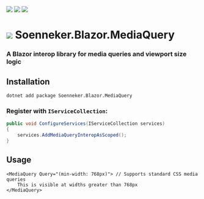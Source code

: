 [![](https://img.shields.io/nuget/v/soenneker.blazor.mediaquery.svg?style=for-the-badge)](https://www.nuget.org/packages/soenneker.blazor.mediaquery/)
[![](https://img.shields.io/github/actions/workflow/status/soenneker/soenneker.blazor.mediaquery/publish-package.yml?style=for-the-badge)](https://github.com/soenneker/soenneker.blazor.mediaquery/actions/workflows/publish-package.yml)
[![](https://img.shields.io/nuget/dt/soenneker.blazor.mediaquery.svg?style=for-the-badge)](https://www.nuget.org/packages/soenneker.blazor.mediaquery/)

# ![](https://user-images.githubusercontent.com/4441470/224455560-91ed3ee7-f510-4041-a8d2-3fc093025112.png) Soenneker.Blazor.MediaQuery
### A Blazor interop library for media queries and viewport size logic

## Installation

```
dotnet add package Soenneker.Blazor.MediaQuery
```

### Register with `IServiceCollection`:

```csharp
public void ConfigureServices(IServiceCollection services)
{
    services.AddMediaQueryInteropAsScoped();
}
```

## Usage

```razor
<MediaQuery Query="(min-width: 768px)"> // Supports standard CSS media queries
    This is visible at widths greater than 768px
</MediaQuery>
```